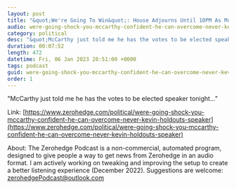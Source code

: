 ```yaml
---
layout: post
title: "&quot;We're Going To Win&quot;: House Adjourns Until 10PM As McCarthy Grows Confident"
audio: were-going-shock-you-mccarthy-confident-he-can-overcome-never-kevin-holdouts-speaker-1
category: political
desc: "&quot;McCarthy just told me he has the votes to be elected speaker tonight...&quot;"
duration: 00:07:52
length: 472
datetime: Fri, 06 Jan 2023 20:51:00 +0000
tags: podcast
guid: were-going-shock-you-mccarthy-confident-he-can-overcome-never-kevin-holdouts-speaker-0
order: 1
---
```

&quot;McCarthy just told me he has the votes to be elected speaker tonight...&quot;

Link: [https://www.zerohedge.com/political/were-going-shock-you-mccarthy-confident-he-can-overcome-never-kevin-holdouts-speaker](https://www.zerohedge.com/political/were-going-shock-you-mccarthy-confident-he-can-overcome-never-kevin-holdouts-speaker)

About: The Zerohedge Podcast is a non-commercial, automated program, designed to give people a way to get news from Zerohedge in an audio format.  I am actively working on tweaking and improving the setup to create a better listening experience (December 2022).  Suggestions are welcome: [zerohedgePodcast@outlook.com](mailto:zerohedgePodcast@outlook.com)